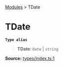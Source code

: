 [Modules](index.md) > TDate

# TDate

**`Type alias`**

> **TDate**: `Date` \| `string`

**Source:** [types/index.ts:1](https://github.com/teplostanski/tictic/blob/b944eb0/src/types/index.ts#L1)
